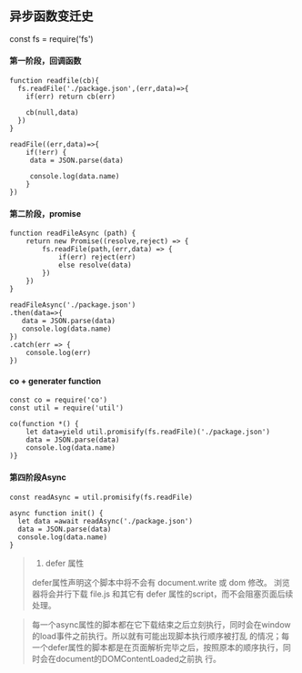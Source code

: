 ## 异步函数变迁史

const fs = require('fs')

#### 第一阶段，回调函数
```
function readfile(cb){
  fs.readFile('./package.json',(err,data)=>{
    if(err) return cb(err)
    
    cb(null,data)
  })
}

readFile((err,data)=>{
    if(!err) {
     data = JSON.parse(data)
     
     console.log(data.name)
    }
})
```
#### 第二阶段，promise
```
function readFileAsync (path) {
    return new Promise((resolve,reject) => {
        fs.readFile(path,(err,data) => {
            if(err) reject(err)
            else resolve(data)
        })
    })
}

readFileAsync('./package.json')
.then(data=>{
   data = JSON.parse(data)
   console.log(data.name)
})
.catch(err => {
    console.log(err)
})
```
#### co  +  generater function
```
const co = require('co')
const util = require('util')

co(function *() {
    let data=yield util.promisify(fs.readFile)('./package.json')
    data = JSON.parse(data)
    console.log(data.name)
)}
```
#### 第四阶段Async 
```
const readAsync = util.promisify(fs.readFile)

async function init() {
  let data =await readAsync('./package.json')
  data = JSON.parse(data)
  console.log(data.name)
}
```
>1. defer 属性
><script src="file.js" defer></script> 
>defer属性声明这个脚本中将不会有 document.write 或 dom 修改。
>浏览器将会并行下载 file.js 和其它有 defer 属性的script，而不会阻塞页面后续处理。

>每一个async属性的脚本都在它下载结束之后立刻执行，同时会在window的load事件之前执行。所以就有可能出现脚本执行顺序被打乱 的情况；每一个defer属性的脚本都是在页面解析完毕之后，按照原本的顺序执行，同时会在document的DOMContentLoaded之前执 行。
